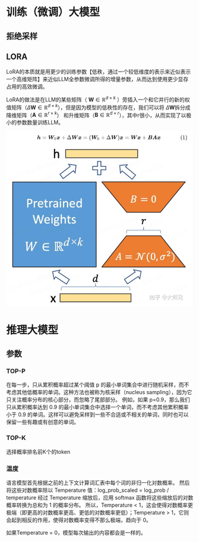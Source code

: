 # 训练（微调）大模型

## 拒绝采样


## LORA
LoRA的本质就是用更少的训练参数【低秩，通过一个较低维度的表示来近似表示一个高维矩阵】来近似LLM全参数微调所得的增量参数，从而达到使用更少显存占用的高效微调。

LoRA的做法是在LLM的某些矩阵（ $\boldsymbol{W} \in \mathbb{R}^{d \times k}$ ）旁插入一个和它并行的新的权值矩阵（$\Delta \boldsymbol{W} \in \mathbb{R}^{d \times k}$），但是因为模型的低秩性的存在，我们可以将 $\Delta \boldsymbol{W}$拆分成降维矩阵（$\boldsymbol{A} \in \mathbb{R}^{r \times k}$） 和升维矩阵（$\boldsymbol{B} \in \mathbb{R}^{d \times r}$），其中r很小，从而实现了以极小的参数数量训练LLM。

![alt text](lora.png)

# 推理大模型

## 参数

### TOP-P
在每一步，只从累积概率超过某个阈值 p 的最小单词集合中进行随机采样，而不考虑其他低概率的单词。这种方法也被称为核采样（nucleus sampling），因为它只关注概率分布的核心部分，而忽略了尾部部分。
例如，如果 p=0.9，那么我们只从累积概率达到 0.9 的最小单词集合中选择一个单词，而不考虑其他累积概率小于 0.9 的单词。这样可以避免采样到一些不合适或不相关的单词，同时也可以保留一些有趣或有创意的单词。

### TOP-K
选择概率排名前K个的token

### 温度
语言模型首先根据之前的上下文计算词汇表中每个词的非归一化对数概率。
然后将这些对数概率除以 Temperature 值：log_prob_scaled = log_prob / temperature
经过 Temperature 缩放后，应用 softmax 函数将这些缩放后的对数概率转换为总和为 1 的概率分布。
所以，Temperature < 1，这会使得对数概率更极端（即更高的对数概率更高、更低的对数概率更低）；Temperature > 1，它则会起到相反的作用，使得对数概率变得不那么极端，趋向于 0。

如果Temperature = 0，模型每次输出的内容都会是一样的。
